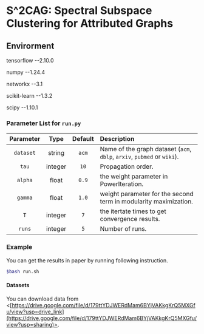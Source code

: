 # S^2CAG: Spectral Subspace Clustering for Attributed Graphs

## Envirorment

tensorflow --2.10.0

numpy --1.24.4

networkx --3.1

scikit-learn --1.3.2

scipy --1.10.1

### Parameter List for `run.py`

| Parameter |   Type  | Default | Description                                                             |
| :-------: | :-----: | :-----: | :---------------------------------------------------------------------- |
| `dataset` |  string |  `acm`  | Name of the graph dataset (`acm`, `dblp`, `arxiv`, `pubmed` or `wiki`). |
|  `tau`    | integer |   `10`  | Propagation order.                                                      |
|  `alpha`  |  float  |  `0.9`  | the weight parameter in PowerIteration.                                 |
|  `gamma`  |  float  |   `1.0` | weight parameter for the second term in modularity maximization.        |
|  `T`      | integer |   `7`   | the itertate times to get convergence results.                          |
|  `runs`   | integer |   `5`   | Number of runs.                                                         |

### Example
You can get the results in paper by running following instruction.
```bash
$bash run.sh 
```

#### Datasets

&#x20;You can download data from <[https://drive.google.com/file/d/179ttYDJWERdMam6BYjVAKkgKrQ5MXGfu/view?usp=drive_link](https://drive.google.com/file/d/179ttYDJWERdMam6BYjVAKkgKrQ5MXGfu/view?usp=sharing)>.


